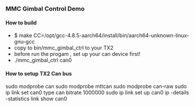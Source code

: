 ### MMC Gimbal Control Demo

#### How to build 
* $ make CC=/opt/gcc-4.8.5-aarch64/install/bin/aarch64-unknown-linux-gnu-gcc 
* copy to bin/mmc_gimbal_ctrl to your TX2
* before run the progam , set up your can device first!
* ./mmc_gimbal_ctrl can0

#### How to setup TX2 Can bus
sudo modprobe can
sudo modprobe mttcan
sudo modprobe can-raw
sudo ip link set can0 type can bitrate 1000000
sudo ip link set up can0
ip -details -statistics link show can0
